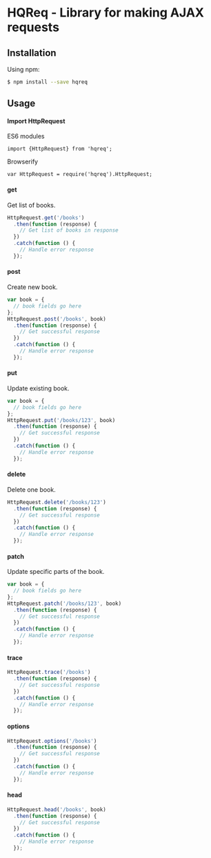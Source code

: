 # HQReq - Library for making AJAX requests

## Installation

Using npm:

```bash
$ npm install --save hqreq
```

## Usage

#### Import HttpRequest
ES6 modules
```
import {HttpRequest} from 'hqreq';
```
Browserify
```
var HttpRequest = require('hqreq').HttpRequest;
```

#### get
Get list of books.
```javascript
HttpRequest.get('/books')
  .then(function (response) {
    // Get list of books in response
  })
  .catch(function () {
    // Handle error response
  });
```

#### post
Create new book.
```javascript
var book = {
  // book fields go here
};
HttpRequest.post('/books', book)
  .then(function (response) {
    // Get successful response
  })
  .catch(function () {
    // Handle error response
  });
```

#### put
Update existing book.
```javascript
var book = {
  // book fields go here
};
HttpRequest.put('/books/123', book)
  .then(function (response) {
    // Get successful response
  })
  .catch(function () {
    // Handle error response
  });
```

#### delete
Delete one book.
```javascript
HttpRequest.delete('/books/123')
  .then(function (response) {
    // Get successful response
  })
  .catch(function () {
    // Handle error response
  });
```

#### patch
Update specific parts of the book.
```javascript
var book = {
  // book fields go here
};
HttpRequest.patch('/books/123', book)
  .then(function (response) {
    // Get successful response
  })
  .catch(function () {
    // Handle error response
  });
```

#### trace
```javascript
HttpRequest.trace('/books')
  .then(function (response) {
    // Get successful response
  })
  .catch(function () {
    // Handle error response
  });
```

#### options
```javascript
HttpRequest.options('/books')
  .then(function (response) {
    // Get successful response
  })
  .catch(function () {
    // Handle error response
  });
```

#### head
```javascript
HttpRequest.head('/books', book)
  .then(function (response) {
    // Get successful response
  })
  .catch(function () {
    // Handle error response
  });
```
